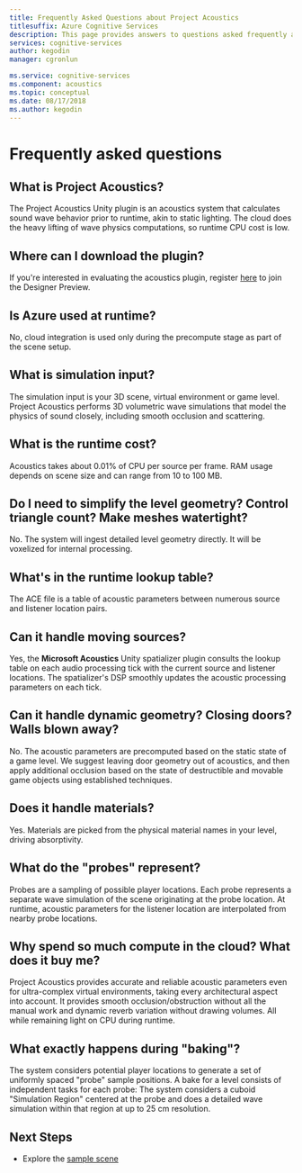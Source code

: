 ```yaml
---
title: Frequently Asked Questions about Project Acoustics
titlesuffix: Azure Cognitive Services
description: This page provides answers to questions asked frequently about Project Acoustics, including download instructions and bake process.
services: cognitive-services
author: kegodin
manager: cgronlun

ms.service: cognitive-services
ms.component: acoustics
ms.topic: conceptual
ms.date: 08/17/2018
ms.author: kegodin
---
```

# Frequently asked questions

## What is Project Acoustics?

The Project Acoustics Unity plugin is an acoustics system that calculates sound wave behavior prior to runtime, akin to static lighting. The cloud does the heavy lifting of wave physics computations, so runtime CPU cost is low.  

## Where can I download the plugin?

If you're interested in evaluating the acoustics plugin, register [here](https://forms.office.com/Pages/ResponsePage.aspx?id=v4j5cvGGr0GRqy180BHbRwMoAEhDCLJNqtVIPwQN6rpUOFRZREJRR0NIQllDOTQ1U0JMNVc4OFNFSy4u) to join the Designer Preview.

## Is Azure used at runtime?

No, cloud integration is used only during the precompute stage as part of the scene setup.
 
## What is simulation input? 

The simulation input is your 3D scene, virtual environment or game level. Project Acoustics performs 3D volumetric wave simulations that model the physics of sound closely, including smooth occlusion and scattering.
 
## What is the runtime cost?

Acoustics takes about 0.01% of CPU per source per frame. RAM usage depends on scene size and can range from 10 to 100 MB.
 
## Do I need to simplify the level geometry? Control triangle count? Make meshes watertight?

No. The system will ingest detailed level geometry directly. It will be voxelized for internal processing.
 
## What's in the runtime lookup table?

The ACE file is a table of acoustic parameters between numerous source and listener location pairs.
 
## Can it handle moving sources?

Yes, the **Microsoft Acoustics** Unity spatializer plugin consults the lookup table on each audio processing tick with the current source and listener locations. The spatializer's DSP smoothly updates the acoustic processing parameters on each tick.
 
## Can it handle dynamic geometry? Closing doors? Walls blown away?

No. The acoustic parameters are precomputed based on the static state of a game level. We suggest leaving door geometry out of acoustics, and then apply additional occlusion based on the state of destructible and movable game objects using established techniques.
 
## Does it handle materials?

Yes. Materials are picked from the physical material names in your level, driving absorptivity.
 
## What do the "probes" represent?

Probes are a sampling of possible player locations. Each probe represents a separate wave simulation of the scene originating at the probe location. At runtime, acoustic parameters for the listener location are interpolated from nearby probe locations.
 
## Why spend so much compute in the cloud? What does it buy me?

Project Acoustics provides accurate and reliable acoustic parameters even for ultra-complex virtual environments, taking every architectural aspect into account. It provides smooth occlusion/obstruction without all the manual work and dynamic reverb variation without drawing volumes. All while remaining light on CPU during runtime.

## What exactly happens during "baking"?

The system considers potential player locations to generate a set of uniformly spaced "probe" sample positions. A bake for a level consists of independent tasks for each probe: The system considers a cuboid "Simulation Region" centered at the probe and does a detailed wave simulation within that region at up to 25 cm resolution.

## Next Steps
* Explore the [sample scene](sample-walkthrough.md)

